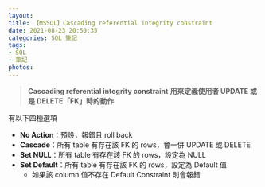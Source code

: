```yaml
---
layout:
title: 【MSSQL】Cascading referential integrity constraint
date: 2021-08-23 20:50:35
categories: SQL 筆記
tags:
- SQL
- 筆記
photos:
---
```


> **Cascading referential integrity constraint**
**用來定義使用者 UPDATE 或是 DELETE「FK」時的動作**
<!-- more -->


有以下四種選項
- **No Action**：預設，報錯且 roll back
- **Cascade**：所有 table 有存在該 FK 的 rows，會一併 UPDATE 或 DELETE
- **Set NULL**：所有 table 有存在該 FK 的 rows，設定為 NULL
- **Set Default**：所有 table 有存在該 FK 的 rows，設定為 Default 值
  - 如果該 column 值不存在 Default Constraint 則會報錯